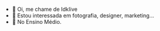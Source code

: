 - 👋 Oi, me chame de IdkIive
- 👀 Estou interessada em fotografia, designer, marketing...
- 🌱 No Ensino Médio.
